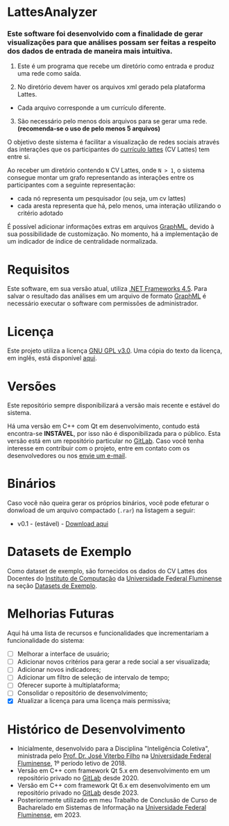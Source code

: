 # LattesAnalyzer

### Este software foi desenvolvido com a finalidade de gerar visualizações para que análises possam ser feitas a respeito dos dados de entrada de maneira mais intuitiva.

1. Este é um programa que recebe um diretório como entrada e produz uma rede como saída.

2. No diretório devem haver os arquivos xml gerado pela plataforma Lattes. 
  - Cada arquivo corresponde a um currículo diferente.
3. São necessário pelo menos dois arquivos para se gerar uma rede. __(recomenda-se o uso de pelo menos 5 arquivos)__

O objetivo deste sistema é facilitar a visualização de redes sociais através das interações que os participantes do [currículo lattes](https://lattes.cnpq.br/) (CV Lattes) tem entre si. 

Ao receber um diretório contendo `N` CV Lattes, onde `N > 1`, o sistema consegue montar um grafo representando as interações entre os participantes com a seguinte representação:
- cada nó representa um pesquisador (ou seja, um cv lattes)
- cada aresta representa que há, pelo menos, uma interação utilizando o critério adotado

É possível adicionar informações extras em arquivos  [GraphML](http://graphml.graphdrawing.org/), devido à sua possibilidade de customização.
No momento, há a implementação de um indicador de índice de centralidade normalizada.

# Requisitos

Este software, em sua versão atual, utiliza [.NET Frameworks 4.5](https://dotnet.microsoft.com/en-us/download/dotnet-framework/net45).
Para salvar o resultado das análises em um arquivo de formato [GraphML](http://graphml.graphdrawing.org/) é necessário executar o software com permissões de administrador.

# Licença

Este projeto utiliza a licença [GNU GPL v3.0](https://www.gnu.org/licenses/gpl-3.0.en.html). Uma cópia do texto da licença, em inglês, está disponível [aqui](Licença/license.md).

# Versões

Este repositório sempre disponibilizará a versão mais recente e estável do sistema.

Há uma versão em C++ com Qt em desenvolvimento, contudo está encontra-se **INSTÁVEL**, por isso não é disponibilizada para o público.
Esta versão está em um repositório particular no [GitLab](https://gitlab.com/).
Caso você tenha interesse em contribuir com o projeto, entre em contato com os desenvolvedores ou nos [envie um e-mail](mailto:magnolomardo@id.uff.br).

# Binários

Caso você não queira gerar os próprios binários, você pode efeturar o donwload de um arquivo compactado (`.rar`) na listagem a seguir: 

- v0.1 - (estável) - [Download aqui](Releases/v0.1/Lattes%20Analyzer%20Release%20v0.0.1.rar)

# Datasets de Exemplo

Como dataset de exemplo, são fornecidos os dados do CV Lattes dos Docentes do [Instituto de Computação](https://www.ic.uff.br/) da [Universidade Federal Fluminense](http://www.uff.br/) na seção [Datasets de Exemplo](Datasets%20de%20Exemplo).

# Melhorias Futuras

Aqui há uma lista de recursos e funcionalidades que incrementariam a funcionalidade do sistema:

- [ ] Melhorar a interface de usuário;
- [ ] Adicionar novos critérios para gerar a rede social a ser visualizada;
- [ ] Adicionar novos indicadores;
- [ ] Adicionar um filtro de seleção de intervalo de tempo;
- [ ] Oferecer suporte à multiplataforma;
- [ ] Consolidar o repositório de desenvolvimento;
- [x] Atualizar a licença para uma licença mais permissiva;

# Histórico de Desenvolvimento

- Inicialmente, desenvolvido para a Disciplina "Inteligência Coletiva", ministrada pelo [Prof. Dr. José Viterbo Filho](http://lattes.cnpq.br/8721187139726277) na [Universidade Federal Fluminense](http://www.uff.br/), 1º período letivo de 2018.
- Versão em C++ com framework Qt 5.x em desenvolvimento em um repositório privado no [GitLab](https://gitlab.com/) desde 2020.
- Versão em C++ com framework Qt 6.x em desenvolvimento em um repositório privado no [GitLab](https://gitlab.com/) desde 2023.
- Posteriormente utilizado em meu Trabalho de Conclusão de Curso de Bacharelado em Sistemas de Informação na [Universidade Federal Fluminense](http://www.uff.br/), em 2023.
